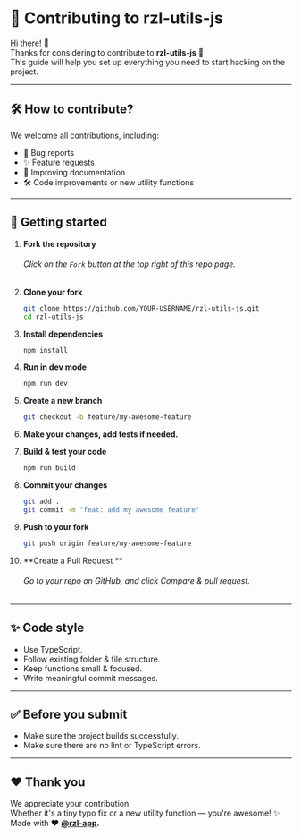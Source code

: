 # 🙌 Contributing to rzl-utils-js

Hi there! 🎉  
Thanks for considering to contribute to **rzl-utils-js** 🚀  
This guide will help you set up everything you need to start hacking on the project.

---

## 🛠 How to contribute?

We welcome all contributions, including:

- 🐛 Bug reports
- ✨ Feature requests
- 📝 Improving documentation
- 🛠 Code improvements or new utility functions

---

## 🚀 Getting started

1.  **Fork the repository**

    ###### Click on the `Fork` button at the top right of this repo page.

2.  **Clone your fork**

    ```bash
    git clone https://github.com/YOUR-USERNAME/rzl-utils-js.git
    cd rzl-utils-js
    ```

3.  **Install dependencies**
    ```bash
    npm install
    ```
4.  **Run in dev mode**
    ```bash
    npm run dev
    ```
5.  **Create a new branch**
    ```bash
    git checkout -b feature/my-awesome-feature
    ```
6.  **Make your changes, add tests if needed.**
7.  **Build & test your code**

    ```bash
    npm run build
    ```

8.  **Commit your changes**
    ```bash
    git add .
    git commit -m "feat: add my awesome feature"
    ```
9.  **Push to your fork**
    ```bash
    git push origin feature/my-awesome-feature
    ```
10. **Create a Pull Request **
    ###### Go to your repo on GitHub, and click Compare & pull request.

---

## ✨ Code style

- Use TypeScript.
- Follow existing folder & file structure.
- Keep functions small & focused.
- Write meaningful commit messages.

---

## ✅ Before you submit

- Make sure the project builds successfully.
- Make sure there are no lint or TypeScript errors.

---

## ❤️ Thank you

We appreciate your contribution.  
Whether it's a tiny typo fix or a new utility function — you're awesome! ✨  
Made with ❤️ **[@rzl-app](https://github.com/rzl-app).**
